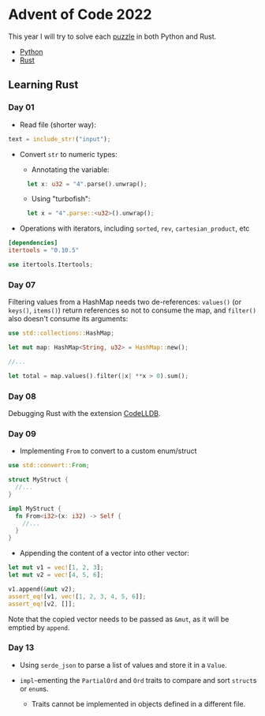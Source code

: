 # Advent of Code 2022

This year I will try to solve each [puzzle](https://adventofcode.com/2022) in both Python and Rust.

* [Python](Python/README.md)
* [Rust](Rust/README.md)

## Learning Rust

### Day 01

* Read file (shorter way):

```rust
text = include_str!("input");
```

* Convert `str` to numeric types:

  * Annotating the variable:

  ```rust
    let x: u32 = "4".parse().unwrap(); 
  ```

  * Using "turbofish":

  ```rust
    let x = "4".parse::<u32>().unwrap();
  ```

* Operations with iterators, including `sorted`, `rev`, `cartesian_product`, etc

```toml
[dependencies]
itertools = "0.10.5"
```

```rust
use itertools.Itertools;
```

### Day 07

Filtering values from a HashMap needs two de-references: `values()` (or `keys()`, `items()`) return references so not to consume the map, and `filter()` also doesn't consume its arguments:

```rust
use std::collections::HashMap;

let mut map: HashMap<String, u32> = HashMap::new();

//...

let total = map.values().filter(|x| **x > 0).sum();
```

### Day 08

Debugging Rust with the extension [CodeLLDB](https://marketplace.visualstudio.com/items?itemName=vadimcn.vscode-lldb).

### Day 09

* Implementing `From` to convert to a custom enum/struct

```rust
use std::convert::From;

struct MyStruct {
  //...
}

impl MyStruct {
  fn From<i32>(x: i32) -> Self {
    //...
  }
}
```

* Appending the content of a vector into other vector:

```rust
let mut v1 = vec![1, 2, 3];
let mut v2 = vec![4, 5, 6];

v1.append(&mut v2);
assert_eq![v1, vec![1, 2, 3, 4, 5, 6]];
assert_eq![v2, []];
```

Note that the copied vector needs to be passed as `&mut`, as it will be emptied by `append`.

### Day 13

* Using `serde_json` to parse a list of values and store it in a `Value`.

* `impl`-ementing the `PartialOrd` and `Ord` traits to compare and sort `struct`s or `enum`s.
  * Traits cannot be implemented in objects defined in a different file.
